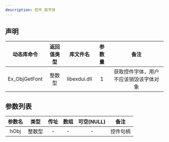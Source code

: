 ```yaml
---
description: 控件_取字体
---
```





## 声明

|  动态库命令   | 返回值类型 |   库文件名   | 参数量 |                  备注                  |
| :-----------: | :--------: | :----------: | :----: | :------------------------------------: |
| Ex_ObjGetFont |   整数型   | libexdui.dll |   1    | 获取控件字体，用户不应该销毁该字体对象 |

## 参数列表

| 参数名 |  类型  | 传址 | 数组 | 可空(NULL) |   备注   |
| :----: | :----: | :--: | :--: | :--------: | :------: |
|  hObj  | 整数型 |  -   |  -   |     -      | 控件句柄 |

